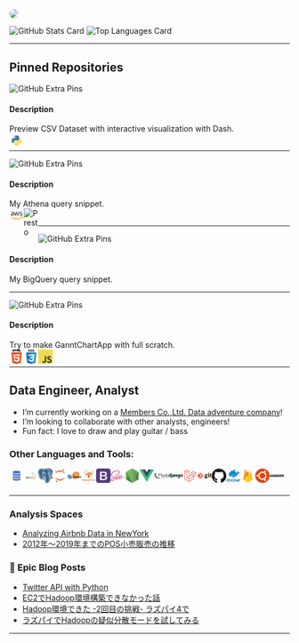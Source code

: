 <!--primary:'#295ea4',
success:'#ffcb4f',-->
<img align="center" src="https://avatars.githubusercontent.com/u/47899653?s=460&u=4d045aeb2a755a4e55078c873efe12848d93a220&v=4" style="width:20vw;height:auto;border-radius: 50%;" />

![GitHub Stats Card](https://github-readme-stats.vercel.app/api?username=YaCpotato&show_icons=true)
![Top Languages Card](https://github-readme-stats.vercel.app/api/top-langs/?username=YaCpotato&layout=compact)

<hr>

## Pinned Repositories

![GitHub Extra Pins](https://github-readme-stats.vercel.app/api/pin/?username=YaCpotato&repo=Dash-dataset-view)
#### Description
Preview CSV Dataset with interactive visualization with Dash.<br>
<img align="left" alt="Python" width="26px" src="https://raw.githubusercontent.com/github/explore/80688e429a7d4ef2fca1e82350fe8e3517d3494d/topics/python/python.png" /><br>
<hr>

![GitHub Extra Pins](https://github-readme-stats.vercel.app/api/pin/?username=YaCpotato&repo=Athena--)
#### Description
My Athena query snippet.<br>
<img align="left" alt="AWS" width="26px" src="https://raw.githubusercontent.com/github/explore/fbceb94436312b6dacde68d122a5b9c7d11f9524/topics/aws/aws.png" />
<img align="left" alt="Presto" width="26px" src="https://user-images.githubusercontent.com/47899653/112152062-3a9d5480-8c25-11eb-8b62-cceecd56edc1.png" /><br>
<hr>

![GitHub Extra Pins](https://github-readme-stats.vercel.app/api/pin/?username=YaCpotato&repo=BigQuery)
#### Description
My BigQuery query snippet.<br>
<hr>

![GitHub Extra Pins](https://github-readme-stats.vercel.app/api/pin/?username=YaCpotato&repo=GanttChart)
#### Description
Try to make GanntChartApp with full scratch.<br>
<img align="left" alt="HTML5" width="26px" src="https://raw.githubusercontent.com/github/explore/80688e429a7d4ef2fca1e82350fe8e3517d3494d/topics/html/html.png" />
<img align="left" alt="CSS3" width="26px" src="https://raw.githubusercontent.com/github/explore/80688e429a7d4ef2fca1e82350fe8e3517d3494d/topics/css/css.png" />
<img align="left" alt="JavaScript" width="26px" src="https://raw.githubusercontent.com/github/explore/80688e429a7d4ef2fca1e82350fe8e3517d3494d/topics/javascript/javascript.png" /><br>
<hr>

## Data Engineer, Analyst
- I’m currently working on a [Members Co.,Ltd. Data adventure company](https://www.dataadventure.co.jp/)!
- I’m looking to collaborate with other analysts, engineers!
- Fun fact: I love to draw and play guitar / bass

### Other Languages and Tools:

<!--Data Engineering-->
<img align="left" alt="SQL" width="26px" src="https://raw.githubusercontent.com/github/explore/80688e429a7d4ef2fca1e82350fe8e3517d3494d/topics/sql/sql.png" />
<img align="left" alt="MySQL" width="26px" src="https://raw.githubusercontent.com/github/explore/80688e429a7d4ef2fca1e82350fe8e3517d3494d/topics/mysql/mysql.png" />
<img align="left" alt="Postgres" width="26px" src="https://raw.githubusercontent.com/github/explore/80688e429a7d4ef2fca1e82350fe8e3517d3494d/topics/postgresql/postgresql.png" />
<img align="left" alt="Jupyter" width="26px" src="https://raw.githubusercontent.com/github/explore/80688e429a7d4ef2fca1e82350fe8e3517d3494d/topics/jupyter-notebook/jupyter-notebook.png" />
<img align="left" alt="ScikitLearn" width="26px" src="https://raw.githubusercontent.com/github/explore/80688e429a7d4ef2fca1e82350fe8e3517d3494d/topics/scikit-learn/scikit-learn.png" />
<img align="left" alt="Tensorflow" width="26px" src="https://raw.githubusercontent.com/github/explore/80688e429a7d4ef2fca1e82350fe8e3517d3494d/topics/tensorflow/tensorflow.png" />
<!--End Data Engineering-->

<!--Web Programming-->
<img align="left" alt="BootStrap" width="26px" src="https://raw.githubusercontent.com/github/explore/80688e429a7d4ef2fca1e82350fe8e3517d3494d/topics/bootstrap/bootstrap.png" />
<img align="left" alt="Sass" width="26px" src="https://raw.githubusercontent.com/github/explore/80688e429a7d4ef2fca1e82350fe8e3517d3494d/topics/sass/sass.png" />
<img align="left" alt="Node.js" width="26px" src="https://raw.githubusercontent.com/github/explore/80688e429a7d4ef2fca1e82350fe8e3517d3494d/topics/nodejs/nodejs.png" />
<img align="left" alt="Vuejs" width="26px" src="https://raw.githubusercontent.com/github/explore/80688e429a7d4ef2fca1e82350fe8e3517d3494d/topics/vue/vue.png" />

<img align="left" alt="Flask" width="26px" src="https://raw.githubusercontent.com/github/explore/80688e429a7d4ef2fca1e82350fe8e3517d3494d/topics/flask/flask.png" />
<img align="left" alt="Django" width="26px" src="https://raw.githubusercontent.com/github/explore/80688e429a7d4ef2fca1e82350fe8e3517d3494d/topics/django/django.png" />
<img align="left" alt="Laravel" width="26px" src="https://raw.githubusercontent.com/github/explore/56a826d05cf762b2b50ecbe7d492a839b04f3fbf/topics/laravel/laravel.png" />
<!--End Web Programming-->

<!--Cloud Engineering-->
<!--End Cloud Engineering-->

<!--Other Engineering-->
<img align="left" alt="Git" width="26px" src="https://raw.githubusercontent.com/github/explore/80688e429a7d4ef2fca1e82350fe8e3517d3494d/topics/git/git.png" />
<img align="left" alt="GitHub" width="26px" src="https://raw.githubusercontent.com/github/explore/78df643247d429f6cc873026c0622819ad797942/topics/github/github.png" />
<img align="left" alt="Docker" width="26px" src="https://raw.githubusercontent.com/github/explore/80688e429a7d4ef2fca1e82350fe8e3517d3494d/topics/docker/docker.png" />
<img align="left" alt="Firebase" width="26px" src="https://raw.githubusercontent.com/github/explore/80688e429a7d4ef2fca1e82350fe8e3517d3494d/topics/firebase/firebase.png" />
<!--End Other Engineering-->

<img align="left" alt="Ubuntu" width="26px" src="https://raw.githubusercontent.com/github/explore/80688e429a7d4ef2fca1e82350fe8e3517d3494d/topics/ubuntu/ubuntu.png" />
<img align="left" alt="Minecraft" width="26px" src="https://raw.githubusercontent.com/github/explore/80688e429a7d4ef2fca1e82350fe8e3517d3494d/topics/minecraft/minecraft.png" />

<br />
<br />

---
### Analysis Spaces
- [Analyzing Airbnb Data in NewYork](https://zenn.dev/yassh_i/scraps/f99608c656af3b)
- [2012年～2019年までのPOS小売販売の推移](https://public.tableau.com/profile/yasshieeee#!/vizhome/1_15959457613200/sheet16)

### 📕 Epic Blog Posts
<!-- BLOG-POST-LIST:START -->
- [Twitter API with Python](https://yasshieeee.hatenablog.com/entry/2020/05/07/164010?_ga=2.201294186.592220747.1597242419-673425823.1561356622)
- [EC2でHadoop環境構築できなかった話](https://zenn.dev/yassh_i/articles/6c5cab552c3b49/)
- [Hadoop環境できた -2回目の挑戦- ラズパイ4で](https://zenn.dev/yassh_i/articles/33d00fb94e7adb/)
- [ラズパイでHadoopの疑似分散モードを試してみる](https://zenn.dev/yassh_i/articles/d062a59053324a/)
<!-- BLOG-POST-LIST:END -->

---
